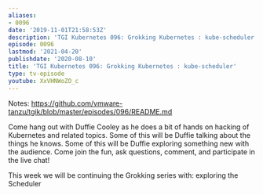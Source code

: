 ```yaml
---
aliases:
- 0096
date: '2019-11-01T21:58:53Z'
description: 'TGI Kubernetes 096: Grokking Kubernetes : kube-scheduler'
episode: 0096
lastmod: '2021-04-20'
publishdate: '2020-08-10'
title: 'TGI Kubernetes 096: Grokking Kubernetes : kube-scheduler'
type: tv-episode
youtube: XxVHNWoZO_c
---
```


Notes: https://github.com/vmware-tanzu/tgik/blob/master/episodes/096/README.md

Come hang out with Duffie Cooley as he does a bit of hands on hacking of Kubernetes and related topics. Some of this will be Duffie talking about the things he knows. Some of this will be Duffie exploring something new with the audience. Come join the fun, ask questions, comment, and participate in the live chat!

This week we will be continuing the Grokking series with: exploring the Scheduler